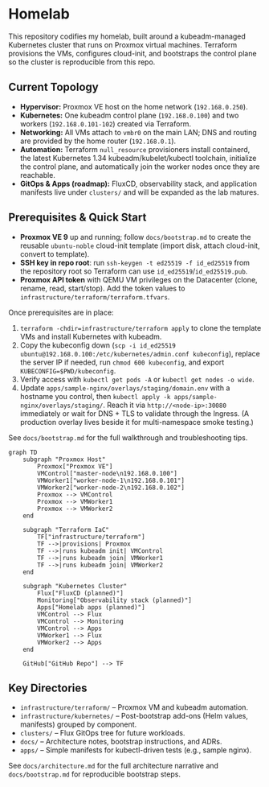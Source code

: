 # Homelab

This repository codifies my homelab, built around a kubeadm-managed Kubernetes cluster that runs on Proxmox virtual machines. Terraform provisions the VMs, configures cloud-init, and bootstraps the control plane so the cluster is reproducible from this repo.

## Current Topology

- **Hypervisor:** Proxmox VE host on the home network (`192.168.0.250`).
- **Kubernetes:** One kubeadm control plane (`192.168.0.100`) and two workers (`192.168.0.101-102`) created via Terraform.
- **Networking:** All VMs attach to `vmbr0` on the main LAN; DNS and routing are provided by the home router (`192.168.0.1`).
- **Automation:** Terraform `null_resource` provisioners install containerd, the latest Kubernetes 1.34 kubeadm/kubelet/kubectl toolchain, initialize the control plane, and automatically join the worker nodes once they are reachable.
- **GitOps & Apps (roadmap):** FluxCD, observability stack, and application manifests live under `clusters/` and will be expanded as the lab matures.

## Prerequisites & Quick Start

- **Proxmox VE 9** up and running; follow `docs/bootstrap.md` to create the reusable `ubuntu-noble` cloud-init template (import disk, attach cloud-init, convert to template).
- **SSH key in repo root**: run `ssh-keygen -t ed25519 -f id_ed25519` from the repository root so Terraform can use `id_ed25519`/`id_ed25519.pub`.
- **Proxmox API token** with QEMU VM privileges on the Datacenter (clone, rename, read, start/stop). Add the token values to `infrastructure/terraform/terraform.tfvars`.

Once prerequisites are in place:

1. `terraform -chdir=infrastructure/terraform apply` to clone the template VMs and install Kubernetes with kubeadm.
2. Copy the kubeconfig down (`scp -i id_ed25519 ubuntu@192.168.0.100:/etc/kubernetes/admin.conf kubeconfig`), replace the server IP if needed, run `chmod 600 kubeconfig`, and export `KUBECONFIG=$PWD/kubeconfig`.
3. Verify access with `kubectl get pods -A` or `kubectl get nodes -o wide`.
4. Update `apps/sample-nginx/overlays/staging/domain.env` with a hostname you control, then `kubectl apply -k apps/sample-nginx/overlays/staging/`. Reach it via `http://<node-ip>:30080` immediately or wait for DNS + TLS to validate through the Ingress. (A production overlay lives beside it for multi-namespace smoke testing.)

See `docs/bootstrap.md` for the full walkthrough and troubleshooting tips.

```mermaid
graph TD
    subgraph "Proxmox Host"
        Proxmox["Proxmox VE"]
        VMControl["master-node\n192.168.0.100"]
        VMWorker1["worker-node-1\n192.168.0.101"]
        VMWorker2["worker-node-2\n192.168.0.102"]
        Proxmox --> VMControl
        Proxmox --> VMWorker1
        Proxmox --> VMWorker2
    end

    subgraph "Terraform IaC"
        TF["infrastructure/terraform"]
        TF -->|provisions| Proxmox
        TF -->|runs kubeadm init| VMControl
        TF -->|runs kubeadm join| VMWorker1
        TF -->|runs kubeadm join| VMWorker2
    end

    subgraph "Kubernetes Cluster"
        Flux["FluxCD (planned)"]
        Monitoring["Observability stack (planned)"]
        Apps["Homelab apps (planned)"]
        VMControl --> Flux
        VMControl --> Monitoring
        VMControl --> Apps
        VMWorker1 --> Flux
        VMWorker2 --> Apps
    end

    GitHub["GitHub Repo"] --> TF
```

## Key Directories

- `infrastructure/terraform/` – Proxmox VM and kubeadm automation.
- `infrastructure/kubernetes/` – Post-bootstrap add-ons (Helm values, manifests) grouped by component.
- `clusters/` – Flux GitOps tree for future workloads.
- `docs/` – Architecture notes, bootstrap instructions, and ADRs.
- `apps/` – Simple manifests for kubectl-driven tests (e.g., sample nginx).

See `docs/architecture.md` for the full architecture narrative and `docs/bootstrap.md` for reproducible bootstrap steps.
